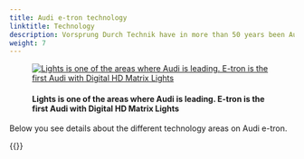 ```yaml
---
title: Audi e-tron technology
linktitle: Technology
description: Vorsprung Durch Technik have in more than 50 years been Audis mantra and Audi e-tron is no exception. It is loaded with advanced technology in many areas like Driver Assistance, lights, charging technology and many more areas to give you a safe, comfortable and luxurios journey. 
weight: 7
---
```

<!-- markdownlint-disable MD033 -->

<figure>
    <a href="https://media.electrichasgoneaudi.net/multimedia/models/e-tron/technology/technology.jpg">
        <img src="https://media.electrichasgoneaudi.net/multimedia/models/e-tron/technology/technologys.jpg"
        alt="Lights  is one of the areas where Audi is leading. E-tron is the first Audi with Digital HD Matrix Lights" title="Lights  is one of the areas where Audi is leading. E-tron is the first Audi with Digital HD Matrix Lights">
    </a>
    <figcaption><h4>Lights  is one of the areas where Audi is leading. E-tron is the first Audi with Digital HD Matrix Lights</h4></figcaption>
</figure>

Below you see details about the different technology areas on Audi e-tron.

{{<children description="true" />}}
